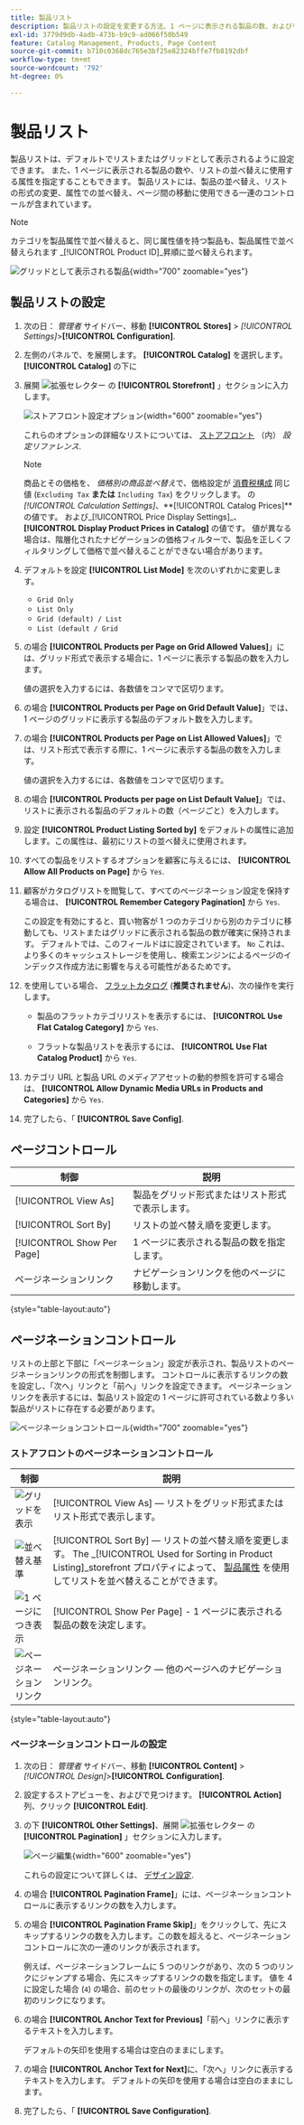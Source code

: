 ```yaml
---
title: 製品リスト
description: 製品リストの設定を変更する方法、1 ページに表示される製品の数、およびリストの並べ替えに使用する属性を決定する方法について説明します。
exl-id: 3779d9db-4adb-473b-b9c9-ad066f50b549
feature: Catalog Management, Products, Page Content
source-git-commit: b710c0368dc765e3bf25e82324bffe7fb8192dbf
workflow-type: tm+mt
source-wordcount: '792'
ht-degree: 0%

---
```


# 製品リスト

製品リストは、デフォルトでリストまたはグリッドとして表示されるように設定できます。 また、1 ページに表示される製品の数や、リストの並べ替えに使用する属性を指定することもできます。 製品リストには、製品の並べ替え、リストの形式の変更、属性での並べ替え、ページ間の移動に使用できる一連のコントロールが含まれています。

>[!NOTE]
>
>カテゴリを製品属性で並べ替えると、同じ属性値を持つ製品も、製品属性で並べ替えられます _[!UICONTROL Product ID]_昇順に並べ替えられます。

![グリッドとして表示される製品](./assets/storefront-catalog-page.png){width="700" zoomable="yes"}

## 製品リストの設定

1. 次の日： _管理者_ サイドバー、移動 **[!UICONTROL Stores]** > _[!UICONTROL Settings]_>**[!UICONTROL Configuration]**.

1. 左側のパネルで、を展開します。 **[!UICONTROL Catalog]** を選択します。 **[!UICONTROL Catalog]** の下に

1. 展開 ![拡張セレクター](../assets/icon-display-expand.png) の **[!UICONTROL Storefront]** 」セクションに入力します。

   ![ストアフロント設定オプション](../configuration-reference/catalog/assets/catalog-storefront.png){width="600" zoomable="yes"}

   これらのオプションの詳細なリストについては、 [ストアフロント](../configuration-reference/catalog/catalog.md#storefront) （内） _設定リファレンス_.

   >[!NOTE]
   >
   >商品とその価格を、 _価格別の商品並べ替え_&#x200B;で、価格設定が [消費税構成](../configuration-reference/sales/tax.md) 同じ値 (`Excluding Tax` **または** `Including Tax`) をクリックします。 の _[!UICONTROL Calculation Settings]_、**[!UICONTROL Catalog Prices]**の値です。 および_[!UICONTROL Price Display Settings]_、 **[!UICONTROL Display Product Prices in Catalog]** の値です。 値が異なる場合は、階層化されたナビゲーションの価格フィルターで、製品を正しくフィルタリングして価格で並べ替えることができない場合があります。

1. デフォルトを設定 **[!UICONTROL List Mode]** を次のいずれかに変更します。

   - `Grid Only`
   - `List Only`
   - `Grid (default) / List`
   - `List (default / Grid`

1. の場合 **[!UICONTROL Products per Page on Grid Allowed Values]**」には、グリッド形式で表示する場合に、1 ページに表示する製品の数を入力します。

   値の選択を入力するには、各数値をコンマで区切ります。

1. の場合 **[!UICONTROL Products per Page on Grid Default Value]**」では、1 ページのグリッドに表示する製品のデフォルト数を入力します。

1. の場合 **[!UICONTROL Products per Page on List Allowed Values]**」では、リスト形式で表示する際に、1 ページに表示する製品の数を入力します。

   値の選択を入力するには、各数値をコンマで区切ります。

1. の場合 **[!UICONTROL Products per page on List Default Value]**」では、リストに表示される製品のデフォルトの数（ページごと）を入力します。

1. 設定 **[!UICONTROL Product Listing Sorted by]** をデフォルトの属性に追加します。この属性は、最初にリストの並べ替えに使用されます。

1. すべての製品をリストするオプションを顧客に与えるには、 **[!UICONTROL Allow All Products on Page]** から `Yes`.

1. 顧客がカタログリストを閲覧して、すべてのページネーション設定を保持する場合は、 **[!UICONTROL Remember Category Pagination]** から `Yes`.

   この設定を有効にすると、買い物客が 1 つのカテゴリから別のカテゴリに移動しても、リストまたはグリッドに表示される製品の数が確実に保持されます。 デフォルトでは、このフィールドはに設定されています。 `No` これは、より多くのキャッシュストレージを使用し、検索エンジンによるページのインデックス作成方法に影響を与える可能性があるためです。

1. を使用している場合、 [フラットカタログ](catalog-flat.md) (**推奨されません**)、次の操作を実行します。

   - 製品のフラットカテゴリリストを表示するには、 **[!UICONTROL Use Flat Catalog Category]** から `Yes`.

   - フラットな製品リストを表示するには、 **[!UICONTROL Use Flat Catalog Product]** から `Yes`.

1. カテゴリ URL と製品 URL のメディアアセットの動的参照を許可する場合は、 **[!UICONTROL Allow Dynamic Media URLs in Products and Categories]** から `Yes`.

1. 完了したら、「 **[!UICONTROL Save Config]**.

## ページコントロール

| 制御 | 説明 |
|--- |--- |
| [!UICONTROL View As] | 製品をグリッド形式またはリスト形式で表示します。 |
| [!UICONTROL Sort By] | リストの並べ替え順を変更します。 |
| [!UICONTROL Show Per Page] | 1 ページに表示される製品の数を指定します。 |
| ページネーションリンク | ナビゲーションリンクを他のページに移動します。 |

{style="table-layout:auto"}

## ページネーションコントロール

リストの上部と下部に「ページネーション」設定が表示され、製品リストのページネーションリンクの形式を制御します。 コントロールに表示するリンクの数を設定し、「次へ」リンクと「前へ」リンクを設定できます。 ページネーションリンクを表示するには、製品リスト設定の 1 ページに許可されている数より多い製品がリストに存在する必要があります。

![ページネーションコントロール](./assets/storefront-pagination-controls.png){width="700" zoomable="yes"}

### ストアフロントのページネーションコントロール

| 制御 | 説明 |
|--- |--- |
| ![グリッドを表示](./assets/controls-pagination-list-grid.png) | [!UICONTROL View As]  — リストをグリッド形式またはリスト形式で表示します。 |
| ![並べ替え基準](./assets/control-pagination-sort-by.png) | [!UICONTROL Sort By]  — リストの並べ替え順を変更します。 The _[!UICONTROL Used for Sorting in Product Listing]_storefront プロパティによって、 [製品属性](../catalog/product-attributes.md) を使用してリストを並べ替えることができます。 |
| ![1 ページにつき表示](./assets/control-pagination-show-per-page.png) | [!UICONTROL Show Per Page] - 1 ページに表示される製品の数を決定します。 |
| ![ページネーションリンク](./assets/control-pagination.png) | ページネーションリンク — 他のページへのナビゲーションリンク。 |

{style="table-layout:auto"}

### ページネーションコントロールの設定

1. 次の日： _管理者_ サイドバー、移動 **[!UICONTROL Content]** > _[!UICONTROL Design]_>**[!UICONTROL Configuration]**.

1. 設定するストアビューを、およびで見つけます。 **[!UICONTROL Action]** 列、クリック **[!UICONTROL Edit]**.

1. の下 **[!UICONTROL Other Settings]**、展開 ![拡張セレクター](../assets/icon-display-expand.png) の **[!UICONTROL Pagination]** 」セクションに入力します。

   ![ページ編集](./assets/config-design-pagination.png){width="600" zoomable="yes"}

   これらの設定について詳しくは、 [デザイン設定](../content-design/configuration.md).

1. の場合 **[!UICONTROL Pagination Frame]**」には、ページネーションコントロールに表示するリンクの数を入力します。

1. の場合 **[!UICONTROL Pagination Frame Skip]**」をクリックして、先にスキップするリンクの数を入力します。この数を超えると、ページネーションコントロールに次の一連のリンクが表示されます。

   例えば、ページネーションフレームに 5 つのリンクがあり、次の 5 つのリンクにジャンプする場合、先にスキップするリンクの数を指定します。 値を 4 に設定した場合 (`4`) の場合、前のセットの最後のリンクが、次のセットの最初のリンクになります。

1. の場合 **[!UICONTROL Anchor Text for Previous]**「前へ」リンクに表示するテキストを入力します。

   デフォルトの矢印を使用する場合は空白のままにします。

1. の場合 **[!UICONTROL Anchor Text for Next]**&#x200B;に、「次へ」リンクに表示するテキストを入力します。 デフォルトの矢印を使用する場合は空白のままにします。

1. 完了したら、「 **[!UICONTROL Save Configuration]**.
